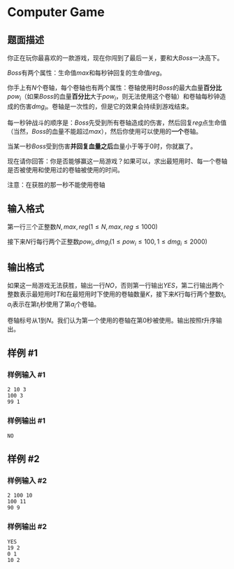 # Computer Game

## 题面描述


你正在玩你最喜欢的一款游戏，现在你闯到了最后一关，要和大$Boss$一决高下。

$Boss$有两个属性：生命值$max$和每秒钟回复的生命值$reg$。

你手上有$N$个卷轴，每个卷轴也有两个属性：卷轴使用时$Boss$的最大血量**百分比**$pow_i$（如果$Boss$的血量**百分比**大于$pow_i$，则无法使用这个卷轴）和卷轴每秒钟造成的伤害$dmg_i$。卷轴是一次性的，但是它的效果会持续到游戏结束。

每一秒钟战斗的顺序是：$Boss$先受到所有卷轴造成的伤害，然后回复$reg$点生命值（当然，$Boss$的血量不能超过$max$），然后你使用可以使用的**一个**卷轴。

当某一秒$Boss$受到伤害**并回复血量之后**血量小于等于$0$时，你就赢了。

现在请你回答：你是否能够赢这一局游戏？如果可以，求出最短用时、每一个卷轴是否被使用和使用过的卷轴被使用的时间。

注意：在获胜的那一秒不能使用卷轴

## 输入格式

第一行三个正整数$N,max,reg(1 \leq N,max,reg \leq 1000)$

接下来$N$行每行两个正整数$pow_i,dmg_i(1 \leq pow_i \leq 100 , 1 \leq dmg_i \leq 2000)$

## 输出格式

如果这一局游戏无法获胜，输出一行$NO$，否则第一行输出$YES$，第二行输出两个整数表示最短用时$T$和在最短用时下使用的卷轴数量$K$，接下来$K$行每行两个整数$t_i,a_i$表示在第$t_i$秒使用了第$a_i$个卷轴。

卷轴标号从$1$到$N$。我们认为第一个使用的卷轴在第$0$秒被使用。输出按照$t$升序输出。


## 样例 #1

### 样例输入 #1

```
2 10 3
100 3
99 1
```

### 样例输出 #1

```
NO
```

## 样例 #2

### 样例输入 #2

```
2 100 10
100 11
90 9
```

### 样例输出 #2

```
YES
19 2
0 1
10 2
```